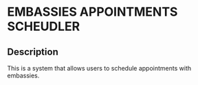 <!-- @format -->

# EMBASSIES APPOINTMENTS SCHEUDLER

## Description

This is a system that allows users to schedule appointments with embassies.
